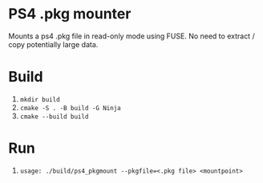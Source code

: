 # PS4 .pkg mounter

Mounts a ps4 .pkg file in read-only mode using FUSE.  No need to extract / copy potentially large data. 

# Build
1. `mkdir build`
2. `cmake -S . -B build -G Ninja`
3. `cmake --build build`

# Run
1. `usage: ./build/ps4_pkgmount --pkgfile=<.pkg file> <mountpoint>`